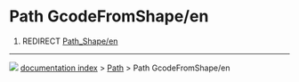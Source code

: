 # Path GcodeFromShape/en
1.  REDIRECT [Path_Shape/en](Path_Shape/en.md)



---
![](images/Button_right.svg) [documentation index](../README.md) > [Path](Path_Workbench.md) > Path GcodeFromShape/en
